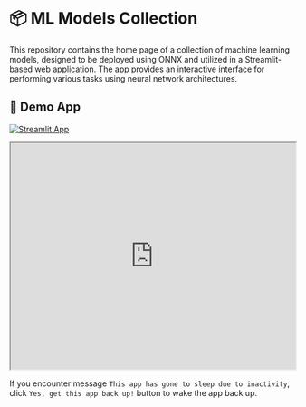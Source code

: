 # 📦 ML Models Collection

This repository contains the home page of a collection of machine learning models, designed to be deployed using ONNX and utilized in a Streamlit-based web application. The app provides an interactive interface for performing various tasks using neural network architectures.

## 🎈 Demo App

[![Streamlit App](https://static.streamlit.io/badges/streamlit_badge_black_white.svg)](https://verneylogyt.streamlit.app/)

<!-- <iframe src="https://verneylogyt.streamlit.app/?embed=true&embed_options=dark_theme" width="100%" height="600px" frameborder="0"></iframe> -->

<iframe src="https://verneylmavt.github.io/ml-model/" width="100%" height="400px"></iframe>

If you encounter message `This app has gone to sleep due to inactivity`, click `Yes, get this app back up!` button to wake the app back up.

<!-- [https://verneylogyt.streamlit.app/](https://verneylogyt.streamlit.app/) -->

<!-- ## ⚙️ Running Locally

If the demo page is not working, you can fork or clone this repository and run the application locally by following these steps:

### Prerequisites

Ensure you have the following installed:

- Python 3.8 or later
- pip (Python Package Installer)

### Installation Steps

1. Clone the repository:

   ```bash
   git clone https://github.com/your-username/ml-model.git
   cd ml-model
   ```

2. Install the required dependencies:

   ```bash
   pip install -r requirements.txt
   ```

3. Run the Streamlit app:
   ```bash
   streamlit run app.py
   ```

### Notes

- Ensure all required model files (ONNX models, vocabulary files, etc.) are placed in the appropriate directories as referenced in the app.
- If you encounter issues, check the error logs and ensure all dependencies are correctly installed. -->
<!--

## Features

- Multiple neural network models for sentiment analysis, including Bi-RNN, Text CNN, and Hybrid CNN-RNN with Attention Mechanism.
- Interactive model selection and sentiment analysis interface.
- Transparency with preprocessing steps, parameters, and architecture details displayed.

## Contributions

Contributions and suggestions are welcome! Feel free to open an issue or submit a pull request for improvements or additional features.

## License

This project is licensed under the MIT License. See the `LICENSE` file for more details. -->
